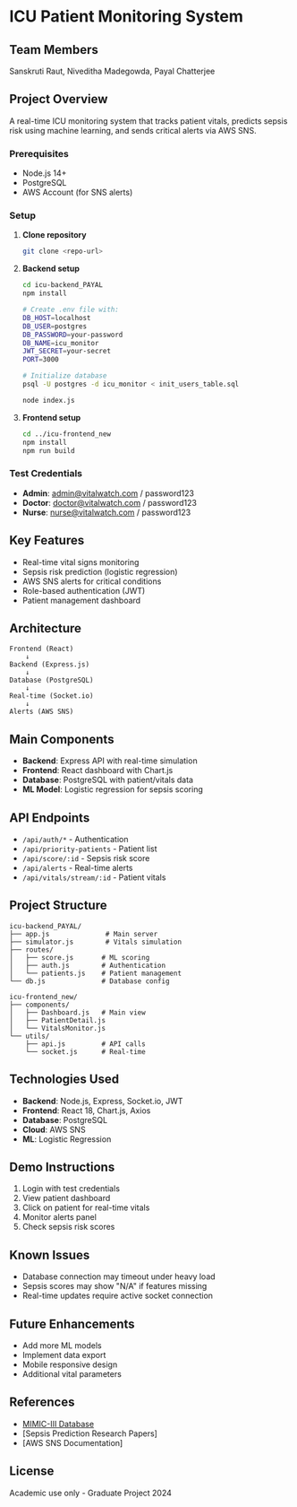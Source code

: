 # ICU Patient Monitoring System

## Team Members
Sanskruti Raut, Niveditha Madegowda, Payal Chatterjee

## Project Overview
A real-time ICU monitoring system that tracks patient vitals, predicts sepsis risk using machine learning, and sends critical alerts via AWS SNS.


### Prerequisites
- Node.js 14+
- PostgreSQL
- AWS Account (for SNS alerts)

### Setup
1. **Clone repository**
   ```bash
   git clone <repo-url>
   ```

2. **Backend setup**
   ```bash
   cd icu-backend_PAYAL
   npm install
   
   # Create .env file with:
   DB_HOST=localhost
   DB_USER=postgres
   DB_PASSWORD=your-password
   DB_NAME=icu_monitor
   JWT_SECRET=your-secret
   PORT=3000
   
   # Initialize database
   psql -U postgres -d icu_monitor < init_users_table.sql
   
   node index.js
   ```

3. **Frontend setup**
   ```bash
   cd ../icu-frontend_new
   npm install
   npm run build
   ```

### Test Credentials
- **Admin**: admin@vitalwatch.com / password123
- **Doctor**: doctor@vitalwatch.com / password123
- **Nurse**: nurse@vitalwatch.com / password123

## Key Features
- Real-time vital signs monitoring
- Sepsis risk prediction (logistic regression)
- AWS SNS alerts for critical conditions
- Role-based authentication (JWT)
- Patient management dashboard

## Architecture
```
Frontend (React)
    ↓
Backend (Express.js)
    ↓
Database (PostgreSQL)
    ↓
Real-time (Socket.io)
    ↓
Alerts (AWS SNS)
```

## Main Components
- **Backend**: Express API with real-time simulation
- **Frontend**: React dashboard with Chart.js
- **Database**: PostgreSQL with patient/vitals data
- **ML Model**: Logistic regression for sepsis scoring

## API Endpoints
- `/api/auth/*` - Authentication
- `/api/priority-patients` - Patient list
- `/api/score/:id` - Sepsis risk score
- `/api/alerts` - Real-time alerts
- `/api/vitals/stream/:id` - Patient vitals

## Project Structure
```
icu-backend_PAYAL/
├── app.js              # Main server
├── simulator.js        # Vitals simulation
├── routes/
│   ├── score.js       # ML scoring
│   ├── auth.js        # Authentication
│   └── patients.js    # Patient management
└── db.js              # Database config

icu-frontend_new/
├── components/
│   ├── Dashboard.js   # Main view
│   ├── PatientDetail.js
│   └── VitalsMonitor.js
└── utils/
    ├── api.js         # API calls
    └── socket.js      # Real-time
```

## Technologies Used
- **Backend**: Node.js, Express, Socket.io, JWT
- **Frontend**: React 18, Chart.js, Axios
- **Database**: PostgreSQL
- **Cloud**: AWS SNS
- **ML**: Logistic Regression

## Demo Instructions
1. Login with test credentials
2. View patient dashboard
3. Click on patient for real-time vitals
4. Monitor alerts panel
5. Check sepsis risk scores

## Known Issues
- Database connection may timeout under heavy load
- Sepsis scores may show "N/A" if features missing
- Real-time updates require active socket connection

## Future Enhancements
- Add more ML models
- Implement data export
- Mobile responsive design
- Additional vital parameters

## References
- [MIMIC-III Database](https://mimic.physionet.org/)
- [Sepsis Prediction Research Papers]
- [AWS SNS Documentation]

## License
Academic use only - Graduate Project 2024
